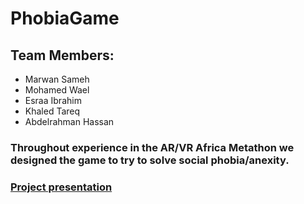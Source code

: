 # PhobiaGame

## Team Members:
* Marwan Sameh
* Mohamed Wael
* Esraa Ibrahim
* Khaled Tareq
* Abdelrahman Hassan

### Throughout experience in the AR/VR Africa Metathon we designed the game to try to solve social phobia/anexity.

### <a href="https://www.figma.com/proto/4OhyEFVmuphbXiX2XizDnB/Phobiosis?page-id=8%3A2&node-id=10%3A2&viewport=636%2C-108%2C0.19&scaling=contain&starting-point-node-id=10%3A2">Project presentation</a>

